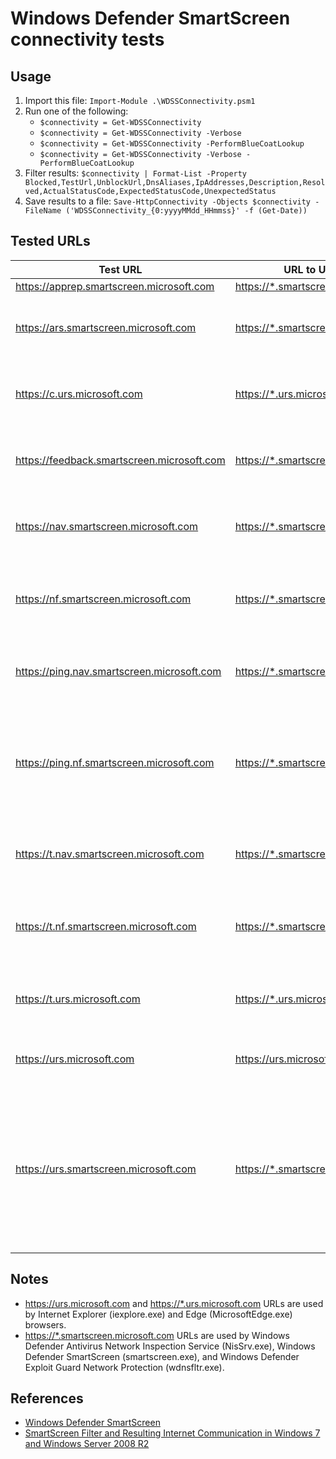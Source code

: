 # Windows Defender SmartScreen connectivity tests

## Usage

1. Import this file: `Import-Module .\WDSSConnectivity.psm1`
1. Run one of the following:
    * `$connectivity = Get-WDSSConnectivity`
    * `$connectivity = Get-WDSSConnectivity -Verbose`
    * `$connectivity = Get-WDSSConnectivity -PerformBlueCoatLookup`
    * `$connectivity = Get-WDSSConnectivity -Verbose -PerformBlueCoatLookup`
1. Filter results: `$connectivity | Format-List -Property Blocked,TestUrl,UnblockUrl,DnsAliases,IpAddresses,Description,Resolved,ActualStatusCode,ExpectedStatusCode,UnexpectedStatus`
1. Save results to a file: `Save-HttpConnectivity -Objects $connectivity -FileName ('WDSSConnectivity_{0:yyyyMMdd_HHmmss}' -f (Get-Date))`

## Tested URLs

| Test URL | URL to Unblock | Description |
| -- | -- | -- |
| <https://apprep.smartscreen.microsoft.com> | <https://*.smartscreen.microsoft.com> | |
| <https://ars.smartscreen.microsoft.com> | <https://*.smartscreen.microsoft.com> | SmartScreen URL used by Windows Defender SmartScreen (smartscreen.exe) |
| <https://c.urs.microsoft.com> | <https://*.urs.microsoft.com> | SmartScreen URL used by Internet Explorer (iexplore.exe), Edge (MicrosoftEdge.exe) |
| <https://feedback.smartscreen.microsoft.com> | <https://*.smartscreen.microsoft.com> | SmartScreen URL used by users to report feedback on SmartScreen accuracy for a URL |
| <https://nav.smartscreen.microsoft.com> | <https://*.smartscreen.microsoft.com> | SmartScreen URL used by Windows Defender SmartScreen (smartscreen.exe) |
| <https://nf.smartscreen.microsoft.com> | <https://*.smartscreen.microsoft.com> | SmartScreen URL used by Windows Defender Antivirus Network Inspection Service (NisSrv.exe) |
| <https://ping.nav.smartscreen.microsoft.com> | <https://*.smartscreen.microsoft.com> | SmartScreen URL used by Windows Defender SmartScreen (smartscreen.exe) |
| <https://ping.nf.smartscreen.microsoft.com> | <https://*.smartscreen.microsoft.com> | SmartScreen URL used by Windows Defender Antivirus Network Inspection Service (NisSrv.exe), Windows Defender SmartScreen (smartscreen.exe) |
| <https://t.nav.smartscreen.microsoft.com> | <https://*.smartscreen.microsoft.com> | SmartScreen URL used by Windows Defender SmartScreen (smartscreen.exe) |
| <https://t.nf.smartscreen.microsoft.com> | <https://*.smartscreen.microsoft.com> | SmartScreen URL used by Windows Defender Antivirus Network Inspection Service (NisSrv.exe) |
| <https://t.urs.microsoft.com> | <https://*.urs.microsoft.com> | SmartScreen URL used by Internet Explorer (iexplore.exe), Edge (MicrosoftEdge.exe) |
| <https://urs.microsoft.com> | <https://urs.microsoft.com> | SmartScreen URL used by Internet Explorer (iexplore.exe) |
| <https://urs.smartscreen.microsoft.com> | <https://*.smartscreen.microsoft.com> | SmartScreen URL used by Windows Defender Antivirus Network Inspection Service (NisSrv.exe), Windows Defender SmartScreen (smartscreen.exe), Windows Defender Exploit Guard Network Protection (wdnsfltr.exe) |

## Notes

* <https://urs.microsoft.com> and <https://*.urs.microsoft.com> URLs are used by Internet Explorer (iexplore.exe) and Edge (MicrosoftEdge.exe) browsers.
* <https://*.smartscreen.microsoft.com> URLs are used by Windows Defender Antivirus Network Inspection Service (NisSrv.exe), Windows Defender SmartScreen (smartscreen.exe), and Windows Defender Exploit Guard Network Protection (wdnsfltr.exe).

## References

* [Windows Defender SmartScreen](https://docs.microsoft.com/en-us/windows/security/threat-protection/windows-defender-smartscreen/windows-defender-smartscreen-overview)
* [SmartScreen Filter and Resulting Internet Communication in Windows 7 and Windows Server 2008 R2](https://docs.microsoft.com/en-us/previous-versions/windows/it-pro/windows-server-2008-R2-and-2008/ee126149(v=ws.10))
